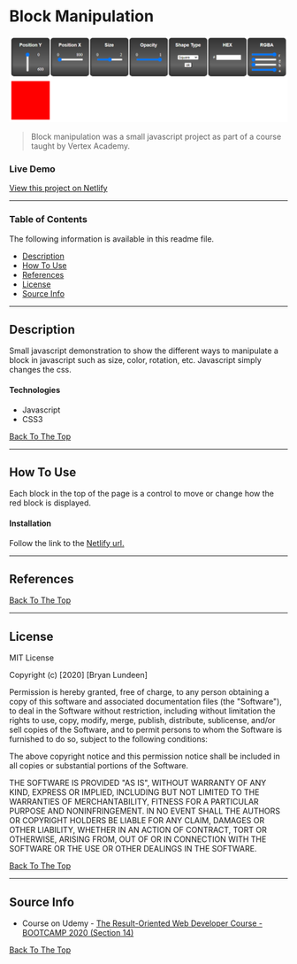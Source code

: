 # Block Manipulation

![Project Image](./images/blocks.png)

> Block manipulation was a small javascript project as part of a course taught by Vertex Academy.

### Live Demo

[View this project on Netlify](https://lundeen-bryan-block-manipulation.netlify.app/)

---

### Table of Contents
The following information is available in this readme file.

- [Description](#description)
- [How To Use](#how-to-use)
- [References](#references)
- [License](#license)
- [Source Info](#source-info)

---

## Description

Small javascript demonstration to show the different ways to manipulate a block in javascript such as size, color, rotation, etc. Javascript simply changes the css. 

#### Technologies

- Javascript
- CSS3

[Back To The Top](#block-manipulation)

---

## How To Use

Each block in the top of the page is a control to move or change how the red block is displayed. 

#### Installation

Follow the link to the [Netlify url.](https://lundeen-bryan-block-manipulation.netlify.app/)

---

## References
[Back To The Top](#block-manipulation)

---

## License

MIT License

Copyright (c) [2020] [Bryan Lundeen]

Permission is hereby granted, free of charge, to any person obtaining a copy
of this software and associated documentation files (the "Software"), to deal
in the Software without restriction, including without limitation the rights
to use, copy, modify, merge, publish, distribute, sublicense, and/or sell
copies of the Software, and to permit persons to whom the Software is
furnished to do so, subject to the following conditions:

The above copyright notice and this permission notice shall be included in all
copies or substantial portions of the Software.

THE SOFTWARE IS PROVIDED "AS IS", WITHOUT WARRANTY OF ANY KIND, EXPRESS OR
IMPLIED, INCLUDING BUT NOT LIMITED TO THE WARRANTIES OF MERCHANTABILITY,
FITNESS FOR A PARTICULAR PURPOSE AND NONINFRINGEMENT. IN NO EVENT SHALL THE
AUTHORS OR COPYRIGHT HOLDERS BE LIABLE FOR ANY CLAIM, DAMAGES OR OTHER
LIABILITY, WHETHER IN AN ACTION OF CONTRACT, TORT OR OTHERWISE, ARISING FROM,
OUT OF OR IN CONNECTION WITH THE SOFTWARE OR THE USE OR OTHER DEALINGS IN THE
SOFTWARE.

[Back To The Top](#block-manipulation)

---

## Source Info

- Course on Udemy - [The Result-Oriented Web Developer Course - BOOTCAMP 2020 (Section 14)](https://www.udemy.com/course/result-oriented-web-developer-course/)

[Back To The Top](#block-manipulation)
